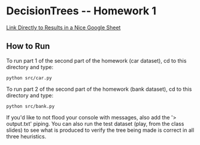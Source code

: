 # DecisionTrees -- Homework 1

[Link Directly to Results in a Nice Google Sheet](https://docs.google.com/spreadsheets/d/1gvCrutgdMc4POd3L1EDqRdMT6SLTinyqcwdAGb5YDBw/edit?usp=sharing)

## How to Run

To run part 1 of the second part of the homework (car dataset), cd to this directory and type:

```
python src/car.py
```

To run part 2 of the second part of the homework (bank dataset), cd to this directory and type:

```
python src/bank.py
```

If you'd like to not flood your console with messages, also add the '> output.txt' piping. You can also run the test dataset (play, from the class slides) to see what is produced to verify the tree being made is correct in all three heuristics.
